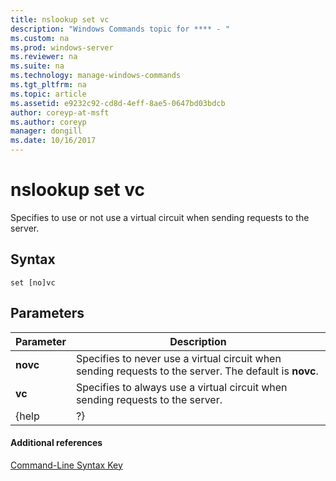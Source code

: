 ```yaml
---
title: nslookup set vc
description: "Windows Commands topic for **** - "
ms.custom: na
ms.prod: windows-server
ms.reviewer: na
ms.suite: na
ms.technology: manage-windows-commands
ms.tgt_pltfrm: na
ms.topic: article
ms.assetid: e9232c92-cd8d-4eff-8ae5-0647bd03bdcb
author: coreyp-at-msft
ms.author: coreyp
manager: dongill
ms.date: 10/16/2017
---
```


# nslookup set vc



Specifies to use or not use a virtual circuit when sending requests to the server.

## Syntax

```
set [no]vc
```

## Parameters

| Parameter |                                              Description                                               |
|-----------|--------------------------------------------------------------------------------------------------------|
| **novc**  | Specifies to never use a virtual circuit when sending requests to the server. The default is **novc**. |
|  **vc**   |             Specifies to always use a virtual circuit when sending requests to the server.             |
|   {help   |                                                   ?}                                                   |

#### Additional references

[Command-Line Syntax Key](command-line-syntax-key.md)
